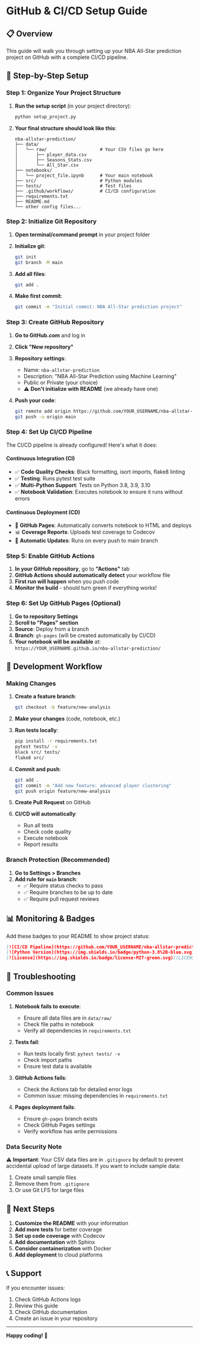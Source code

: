 # GitHub & CI/CD Setup Guide

## 📋 Overview

This guide will walk you through setting up your NBA All-Star prediction project on GitHub with a complete CI/CD pipeline.

## 🚀 Step-by-Step Setup

### Step 1: Organize Your Project Structure

1. **Run the setup script** (in your project directory):
   ```bash
   python setup_project.py
   ```

2. **Your final structure should look like this**:
   ```
   nba-allstar-prediction/
   ├── data/
   │   └── raw/                    # Your CSV files go here
   │       ├── player_data.csv
   │       ├── Seasons_Stats.csv
   │       └── All_Star.csv
   ├── notebooks/
   │   └── project_file.ipynb      # Your main notebook
   ├── src/                        # Python modules
   ├── tests/                      # Test files
   ├── .github/workflows/          # CI/CD configuration
   ├── requirements.txt
   ├── README.md
   └── other config files...
   ```

### Step 2: Initialize Git Repository

1. **Open terminal/command prompt** in your project folder
2. **Initialize git**:
   ```bash
   git init
   git branch -M main
   ```

3. **Add all files**:
   ```bash
   git add .
   ```

4. **Make first commit**:
   ```bash
   git commit -m "Initial commit: NBA All-Star prediction project"
   ```

### Step 3: Create GitHub Repository

1. **Go to GitHub.com** and log in
2. **Click "New repository"**
3. **Repository settings**:
   - Name: `nba-allstar-prediction`
   - Description: "NBA All-Star Prediction using Machine Learning"
   - Public or Private (your choice)
   - ⚠️ **Don't initialize with README** (we already have one)

4. **Push your code**:
   ```bash
   git remote add origin https://github.com/YOUR_USERNAME/nba-allstar-prediction.git
   git push -u origin main
   ```

### Step 4: Set Up CI/CD Pipeline

The CI/CD pipeline is already configured! Here's what it does:

#### **Continuous Integration (CI)**
- ✅ **Code Quality Checks**: Black formatting, isort imports, flake8 linting
- ✅ **Testing**: Runs pytest test suite
- ✅ **Multi-Python Support**: Tests on Python 3.8, 3.9, 3.10
- ✅ **Notebook Validation**: Executes notebook to ensure it runs without errors

#### **Continuous Deployment (CD)**
- 🚀 **GitHub Pages**: Automatically converts notebook to HTML and deploys
- 📊 **Coverage Reports**: Uploads test coverage to Codecov
- 🔄 **Automatic Updates**: Runs on every push to main branch

### Step 5: Enable GitHub Actions

1. **In your GitHub repository**, go to **"Actions"** tab
2. **GitHub Actions should automatically detect** your workflow file
3. **First run will happen** when you push code
4. **Monitor the build** - should turn green if everything works!

### Step 6: Set Up GitHub Pages (Optional)

1. **Go to repository Settings**
2. **Scroll to "Pages" section**
3. **Source**: Deploy from a branch
4. **Branch**: `gh-pages` (will be created automatically by CI/CD)
5. **Your notebook will be available** at: `https://YOUR_USERNAME.github.io/nba-allstar-prediction/`

## 🔧 Development Workflow

### Making Changes

1. **Create a feature branch**:
   ```bash
   git checkout -b feature/new-analysis
   ```

2. **Make your changes** (code, notebook, etc.)

3. **Run tests locally**:
   ```bash
   pip install -r requirements.txt
   pytest tests/ -v
   black src/ tests/
   flake8 src/
   ```

4. **Commit and push**:
   ```bash
   git add .
   git commit -m "Add new feature: advanced player clustering"
   git push origin feature/new-analysis
   ```

5. **Create Pull Request** on GitHub

6. **CI/CD will automatically**:
   - Run all tests
   - Check code quality
   - Execute notebook
   - Report results

### Branch Protection (Recommended)

1. **Go to Settings > Branches**
2. **Add rule for `main` branch**:
   - ✅ Require status checks to pass
   - ✅ Require branches to be up to date
   - ✅ Require pull request reviews

## 📊 Monitoring & Badges

Add these badges to your README to show project status:

```markdown
[![CI/CD Pipeline](https://github.com/YOUR_USERNAME/nba-allstar-prediction/actions/workflows/ci-cd.yml/badge.svg)](https://github.com/YOUR_USERNAME/nba-allstar-prediction/actions/workflows/ci-cd.yml)
[![Python Version](https://img.shields.io/badge/python-3.8%2B-blue.svg)](https://python.org)
[![License](https://img.shields.io/badge/license-MIT-green.svg)](LICENSE)
```

## 🐛 Troubleshooting

### Common Issues

1. **Notebook fails to execute**:
   - Ensure all data files are in `data/raw/`
   - Check file paths in notebook
   - Verify all dependencies in `requirements.txt`

2. **Tests fail**:
   - Run tests locally first: `pytest tests/ -v`
   - Check import paths
   - Ensure test data is available

3. **GitHub Actions fails**:
   - Check the Actions tab for detailed error logs
   - Common issue: missing dependencies in `requirements.txt`

4. **Pages deployment fails**:
   - Ensure `gh-pages` branch exists
   - Check GitHub Pages settings
   - Verify workflow has write permissions

### Data Security Note

⚠️ **Important**: Your CSV data files are in `.gitignore` by default to prevent accidental upload of large datasets. If you want to include sample data:

1. Create small sample files
2. Remove them from `.gitignore`
3. Or use Git LFS for large files

## 🎯 Next Steps

1. **Customize the README** with your information
2. **Add more tests** for better coverage
3. **Set up code coverage** with Codecov
4. **Add documentation** with Sphinx
5. **Consider containerization** with Docker
6. **Add deployment** to cloud platforms

## 📞 Support

If you encounter issues:
1. Check GitHub Actions logs
2. Review this guide
3. Check GitHub documentation
4. Create an issue in your repository

---

**Happy coding! 🚀**
